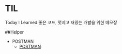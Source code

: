 # TIL
Today I Learned
좋은 코드, 멋지고 재밌는 개발을 위한 메모장

##Helper
* POSTMAN
  * [POSTMAN](#https://github.com/E-nan/TIL/blob/main/README.md)
